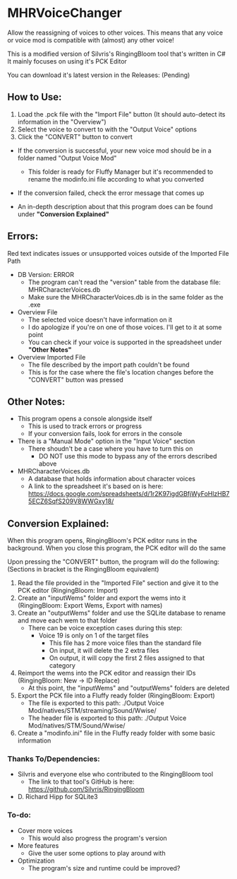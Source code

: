 # MHRVoiceChanger
Allow the reassigning of voices to other voices. This means that any voice or voice mod is compatible with (almost) any other voice!

This is a modified version of Silvris's RingingBloom tool that's written in C#
It mainly focuses on using it's PCK Editor

You can download it's latest version in the Releases: (Pending)

## How to Use:
1. Load the .pck file with the "Import File" button (It should auto-detect its information in the "Overview")
2. Select the voice to convert to with the "Output Voice" options
3. Click the "CONVERT" button to convert

- If the conversion is successful, your new voice mod should be in a folder named "Output Voice Mod"
	- This folder is ready for Fluffy Manager but it's recommended to rename the modinfo.ini file according to what you converted
- If the conversion failed, check the error message that comes up

- An in-depth description about that this program does can be found under **"Conversion Explained"**

## Errors:
Red text indicates issues or unsupported voices outside of the Imported File Path

- DB Version: ERROR
  - The program can't read the "version" table from the database file: MHRCharacterVoices.db
  - Make sure the MHRCharacterVoices.db is in the same folder as the .exe
- Overview File
  - The selected voice doesn't have information on it
  - I do apologize if you're on one of those voices. I'll get to it at some point
  - You can check if your voice is supported in the spreadsheet under **"Other Notes"**
- Overview Imported File
  - The file described by the import path couldn't be found
  - This is for the case where the file's location changes before the "CONVERT" button was pressed
  
## Other Notes:
- This program opens a console alongside itself
	- This is used to track errors or progress
	- If your conversion fails, look for errors in the console
- There is a "Manual Mode" option in the "Input Voice" section
	- There shoudn't be a case where you have to turn this on
		- DO NOT use this mode to bypass any of the errors described above
- MHRCharacterVoices.db
	- A database that holds information about character voices
	- A link to the spreadsheet it's based on is here: https://docs.google.com/spreadsheets/d/1r2K97igdGBfjWyFoHlzHB75ECZ6SqfS209V8WWGxy18/
    
## Conversion Explained:
When this program opens, RingingBloom's PCK editor runs in the background. When you close this program, the PCK editor will do the same

Upon pressing the "CONVERT" button, the program will do the following: (Sections in bracket is the RingingBloom equivalent)
1. Read the file provided in the "Imported File" section and give it to the PCK editor (RingingBloom: Import)
2. Create an "inputWems" folder and export the wems into it (RingingBloom: Export Wems, Export with names)
3. Create an "outputWems" folder and use the SQLite database to rename and move each wem to that folder
	- There can be voice exception cases during this step:
		- Voice 19 is only on 1 of the target files
			- This file has 2 more voice files than the standard file
			- On input, it will delete the 2 extra files
			- On output, it will copy the first 2 files assigned to that category
4. Reimport the wems into the PCK editor and reassign their IDs (RingingBloom: New -> ID Replace)
	- At this point, the "inputWems" and "outputWems" folders are deleted
5. Export the PCK file into a Fluffy ready folder (RingingBloom: Export)
	- The file is exported to this path: ./Output Voice Mod/natives/STM/streaming/Sound/Wwise/
	- The header file is exported to this path: ./Output Voice Mod/natives/STM/Sound/Wwise/
6. Create a "modinfo.ini" file in the Fluffy ready folder with some basic information
  
### Thanks To/Dependencies:
- Silvris and everyone else who contributed to the RingingBloom tool
	- The link to that tool's GitHub is here: https://github.com/Silvris/RingingBloom
- D. Richard Hipp for SQLite3

### To-do:
- Cover more voices
	- This would also progress the program's version
- More features
	- Give the user some options to play around with
- Optimization
	- The program's size and runtime could be improved?

